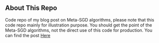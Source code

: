 ## About This Repo
Code repo of my blog post on Meta-SGD algorithms, please note that this code repo mainly for 
illustration purpose. You should get the point of the Meta-SGD algorithms, not the direct use of 
this code for production. You can find the post [Here](https://ultradata.stream/meta-dl/sgd-code/)
